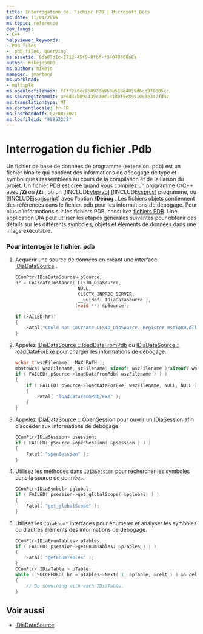 ```yaml
---
title: Interrogation de. Fichier PDB | Microsoft Docs
ms.date: 11/04/2016
ms.topic: reference
dev_langs:
- C++
helpviewer_keywords:
- PDB files
- .pdb files, querying
ms.assetid: 8da07d1c-2712-45f9-8fbf-f34040408a8a
author: mikejo5000
ms.author: mikejo
manager: jmartens
ms.workload:
- multiple
ms.openlocfilehash: f1ff2a0cc850930a960e518e4039d6cb970005cc
ms.sourcegitcommit: ae6d47b09a439cd0e13180f5e89510e3e347fd47
ms.translationtype: MT
ms.contentlocale: fr-FR
ms.lasthandoff: 02/08/2021
ms.locfileid: "99853232"
---
```

# <a name="querying-the-pdb-file"></a>Interrogation du fichier .Pdb
Un fichier de base de données de programme (extension. pdb) est un fichier binaire qui contient des informations de débogage de type et symboliques rassemblées au cours de la compilation et de la liaison du projet. Un fichier PDB est créé quand vous compilez un programme C/C++ avec **/Zi** ou **/Zi** , ou un [!INCLUDE[vbprvb](../../code-quality/includes/vbprvb_md.md)] [!INCLUDE[csprcs](../../data-tools/includes/csprcs_md.md)] programme, ou [!INCLUDE[jsprjscript](../../debugger/debug-interface-access/includes/jsprjscript_md.md)] avec l’option **/Debug** . Les fichiers objets contiennent des références dans le fichier. pdb pour les informations de débogage. Pour plus d’informations sur les fichiers PDB, consultez [fichiers PDB](/previous-versions/visualstudio/visual-studio-2010/yd4f8bd1(v=vs.100)). Une application DIA peut utiliser les étapes générales suivantes pour obtenir des détails sur les différents symboles, objets et éléments de données dans une image exécutable.

### <a name="to-query-the-pdb-file"></a>Pour interroger le fichier. pdb

1. Acquérir une source de données en créant une interface [IDiaDataSource](../../debugger/debug-interface-access/idiadatasource.md) .

    ```C++
    CComPtr<IDiaDataSource> pSource;
    hr = CoCreateInstance( CLSID_DiaSource,
                           NULL,
                           CLSCTX_INPROC_SERVER,
                           __uuidof( IDiaDataSource ),
                          (void **) &pSource);

    if (FAILED(hr))
    {
        Fatal("Could not CoCreate CLSID_DiaSource. Register msdia80.dll." );
    }
    ```

2. Appelez [IDiaDataSource :: loadDataFromPdb](../../debugger/debug-interface-access/idiadatasource-loaddatafrompdb.md) ou [IDiaDataSource :: loadDataForExe](../../debugger/debug-interface-access/idiadatasource-loaddataforexe.md) pour charger les informations de débogage.

    ```C++
    wchar_t wszFilename[ _MAX_PATH ];
    mbstowcs( wszFilename, szFilename, sizeof( wszFilename )/sizeof( wszFilename[0] ) );
    if ( FAILED( pSource->loadDataFromPdb( wszFilename ) ) )
    {
        if ( FAILED( pSource->loadDataForExe( wszFilename, NULL, NULL ) ) )
        {
            Fatal( "loadDataFromPdb/Exe" );
        }
    }
    ```

3. Appelez [IDiaDataSource :: OpenSession](../../debugger/debug-interface-access/idiadatasource-opensession.md) pour ouvrir un [IDiaSession](../../debugger/debug-interface-access/idiasession.md) afin d’accéder aux informations de débogage.

    ```C++
    CComPtr<IDiaSession> psession;
    if ( FAILED( pSource->openSession( &psession ) ) )
    {
        Fatal( "openSession" );
    }
    ```

4. Utilisez les méthodes dans `IDiaSession` pour rechercher les symboles dans la source de données.

    ```C++
    CComPtr<IDiaSymbol> pglobal;
    if ( FAILED( psession->get_globalScope( &pglobal) ) )
    {
        Fatal( "get_globalScope" );
    }
    ```

5. Utilisez les `IDiaEnum*` interfaces pour énumérer et analyser les symboles ou d’autres éléments des informations de débogage.

    ```C++
    CComPtr<IDiaEnumTables> pTables;
    if ( FAILED( psession->getEnumTables( &pTables ) ) )
    {
        Fatal( "getEnumTables" );
    }
    CComPtr< IDiaTable > pTable;
    while ( SUCCEEDED( hr = pTables->Next( 1, &pTable, &celt ) ) && celt == 1 )
    {
        // Do something with each IDiaTable.
    }
    ```

## <a name="see-also"></a>Voir aussi
- [IDiaDataSource](../../debugger/debug-interface-access/idiadatasource.md)
